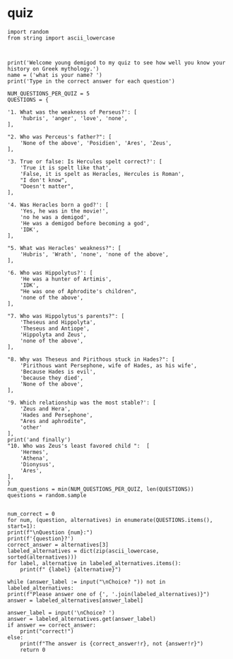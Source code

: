 # quiz
    import random  
    from string import ascii_lowercase
 


    print('Welcome young demigod to my quiz to see how well you know your history on Greek mythology.') 
    name = ('what is your name? ')
    print('Type in the correct answer for each question')

    NUM_QUESTIONS_PER_QUIZ = 5
    QUESTIONS = {

    '1. What was the weakness of Perseus?': [
        'hubris', 'anger', 'love', 'none',
    ],

    "2. Who was Perceus's father?": [
        'None of the above', 'Posidien', 'Ares', 'Zeus',
    ],

    '3. True or false: Is Hercules spelt correct?': [
        'True it is spelt like that',
        'False, it is spelt as Heracles, Hercules is Roman',
        "I don't know",
        "Doesn't matter",
    ],

    '4. Was Heracles born a god?': [
        'Yes, he was in the movie!',
        'no he was a demigod',
        'He was a demigod before becoming a god',
        'IDK',
    ],

    "5. What was Heracles' weakness?": [
        'Hubris', 'Wrath', 'none', 'none of the above',
    ],

    '6. Who was Hippolytus?': [
        'He was a hunter of Artimis',
        'IDK',
        "He was one of Aphrodite's children",
        'none of the above',
    ],

    "7. Who was Hippolytus's parents?": [
        'Theseus and Hippolyta',
        'Theseus and Antiope',
        'Hippolyta and Zeus',
        'none of the above',
    ],

    "8. Why was Theseus and Pirithous stuck in Hades?": [
        'Pirithous want Persephone, wife of Hades, as his wife',
        'Because Hades is evil',
        'because they died',
        'None of the above',
    ],

    '9. Which relationship was the most stable?': [
        'Zeus and Hera', 
        'Hades and Persephone',
        "Ares and aphrodite",
        'other'
    ],
    print('and finally')
    "10. Who was Zeus's least favored child ":  [
        'Hermes',
        'Athena',
        'Dionysus',
        'Ares',
    ],
    }
    num_questions = min(NUM_QUESTIONS_PER_QUIZ, len(QUESTIONS))
    questions = random.sample


    num_correct = 0
    for num, (question, alternatives) in enumerate(QUESTIONS.items(), start=1):
    print(f"\nQuestion {num}:")
    print(f'{question}?')
    correct_answer = alternatives[3]
    labeled_alternatives = dict(zip(ascii_lowercase, sorted(alternatives)))
    for label, alternative in labeled_alternatives.items():
        print(f" {label} {alternative}")

    while (answer_label := input("\nChoice? ")) not in labeled_alternatives:
    print(f"Please answer one of {', '.join(labeled_alternatives)}")
    answer = labeled_alternatives[answer_label]

    answer_label = input('\nChoice? ')
    answer = labeled_alternatives.get(answer_label)
    if answer == correct_answer:
        print("correct!")
    else:
        print(f"The answer is {correct_answer!r}, not {answer!r}")
        return 0
